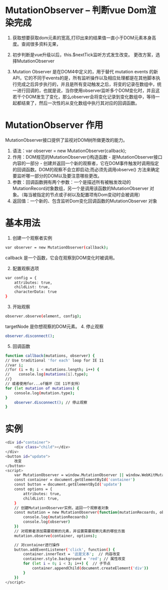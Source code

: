 # MutationObserver – 判断vue Dom渲染完成

1. 获取想要获取dom元素的宽高,打印出来的结果值一直小于DOM元素本身高度。查阅很多资料无果，
2. 初步判断是vue升级以后，this.$nextTick监听方式发生改变。 更改方案，选择MutationObserver

3. Mutation Observer 是在DOM4中定义的，用于替代 mutation events 的新API，它的不同于events的是，所有监听操作以及相应处理都是在其他脚本执行完成之后异步执行的，并且是所有变动触发之后，将变的记录在数组中，统一进行回调的，也就是说，当你使用observer监听多个DOM变化时，并且这若干个DOM发生了变化，那么observer会将变化记录到变化数组中，等待一起都结束了，然后一次性的从变化数组中执行其对应的回调函数。

# MutationObserver 作用
MutationObserver接口提供了监视对DOM树所做更改的能力。

1. 语法：var observer = new MutationObserver(callback);
2. 作用：DOM规范的MutationObserver()构造函数 - 是MutationObserver接口内容的一部分 - 创建并返回一个新的观察者，它在DOM事件触发时调用指定的回调函数。DOM的观察不会立即启动;而必须先调用observe() 方法来确定要监听哪一部分的DOM以及要注意哪些更改。
3. 参数：回调函数拥有两个参数：一个是描述所有被触发改动的MutationRecord对象数组，另一个是调用该函数的MutationObserver 对象。（每当被指定的节点或子树以及配置项有Dom变动时会被调用）
4. 返回值：一个新的、包含监听Dom变化回调函数的MutationObserver 对象

# 基本用法

1. 创建一个观察者实例
```sh
var observer = new MutationObserver(callback);
```
callback 是一个函数，它会在观察到DOM变化时被调用。

2. 配置观察选项
```sh
var config = {
    attributes: true,
    childList: true,
    characterData: true
}
```
3. 开始观察
```sh  
observer.observe(element, config);
```
targetNode 是你想观察的DOM元素。
4. 停止观察
```sh
observer.disconnect();
```
5. 回调函数
```sh
function callback(mutations, observer) {
// Use traditional 'for each' loop for IE 11
//var i;
//for (i = 0; i < mutations.length; i++) {
//    console.log(mutations[i].type);
//}
// 或者使用for...of循环（IE 11不支持）
for (let mutation of mutations) {
    console.log(mutation.type);
}
    observer.disconnect(); // 停止观察   
}
```
# 实例

```sh
<div id="container">
    <div class="child"></div>
</div>
<button id="update">
    改变
</button>
<script>
    var MutationObserver = window.MutationObserver || window.WebKitMutationObserver || window.MozMutationObserver
    const container = document.getElementById('container')
    const button = document.getElementById('update')
    const options = {
        attributes: true,
        childList: true,
    }
    // 创建MutationObserver实例，返回一个观察者对象
    const mutation = new MutationObserver(function(mutationRecoards, observer) {
        console.log(mutationRecoards)
        console.log(observer)
    })
    // 对观察者添加需要观察的元素，并设置需要观察元素的哪些方面
    mutation.observe(container, options);

    // 对container进行操作
    button.addEventListener('click', function() {
        container.innerText = '这是文本';  // 内容改变
        container.style.background = 'red'; // 属性改变
        for (let i = 0; i < 3; i++) {  // 子节点
            container.appendChild(document.createElement('div'))
        }
    })
</script>
```